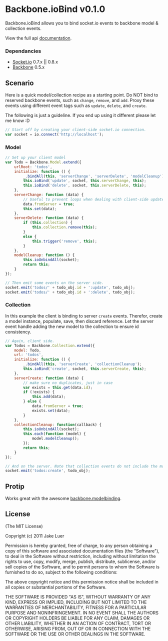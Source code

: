 # Backbone.ioBind v0.1.0

Backbone.ioBind allows you to bind socket.io events to backbone model & collection events. 

View the full api [documentation](http://logicalparadox.github.com/backbone.iobind/).

### Dependancies

* [Socket.io](http://socket.io/) 0.7.x || 0.8.x
* [Backbone](http://documentcloud.github.com/backbone/) 0.5.x

## Scenario

Here is a quick model/collection recipe as a starting point. Do NOT bind to reserved backbone 
events, such as `change`, `remove`, and `add`. Proxy these events using different event tags 
such as `update`, `delete`, and `create`.

The following is just a guideline. If you end up using it different please let me know :D

``` js
// Start off by creating your client-side socket.io connection.
var socket = io.connect('http://localhost');
```

### Model

``` js
// Set up your client model
var Todo = Backbone.Model.extend({
	urlRoot: 'todos',
	initialize: function () {
		_.bindAll(this, 'serverChange', 'serverDelete', 'modelCleanup');
		this.ioBind('update', socket, this.serverChange, this);
		this.ioBind('delete', socket, this.serverDelete, this);
	},
	serverChange: function (data) {
		// Useful to prevent loops when dealing with client-side updates (ie: forms).
		data.fromServer = true;
		this.set(data);
	},
	serverDelete: function (data) {
		if (this.collection) {
			this.collection.remove(this);
		}
		else {
			this.trigger('remove', this);
		}
	},
	modelCleanup: function () {
		this.ioUnbindAll(socket);
		return this;
	}
});

// Then emit some events on the server side.
socket.emit('todos/' + todo_obj.id + ':update', todo_obj);
socket.emit('todos/' + todo_obj.id + ':delete', todo_obj);
```

### Collection

In this example the client is binding to server `create` events. Therefor, create a model instance, populate, save, then discard 
reference. Let the server event handle adding the new model to the collection to ensure id consistency.

``` js
// Again, client side.
var Todos = Backbone.Collection.extend({
	model: Todo,
	url: 'todos',
	initialize: function () {
		_.bindAll(this, 'serverCreate', 'collectionCleanup');
		this.ioBind('create', socket, this.serverCreate, this);
	},
	serverCreate: function (data) {
		// make sure no duplicates, just in case
		var exists = this.get(data.id);
		if (!exists) {
			this.add(data);
		} else {
			data.fromServer = true;
			exists.set(data);
		}
	},
	collectionCleanup: function(callback) {
		this.ioUnbindAll(socket);
		this.each(function (model) {
			model.modelCleanup();
		});
		return this;
	}
});

// And on the server. Note that collection events do not include the model id in the event path.
socket.emit('todos:create', todo_obj);
```

## Protip

Works great with the awesome [backbone.modelbinding](https://github.com/derickbailey/backbone.modelbinding).

## License

(The MIT License)

Copyright (c) 2011 Jake Luer

Permission is hereby granted, free of charge, to any person obtaining a copy
of this software and associated documentation files (the "Software"), to deal
in the Software without restriction, including without limitation the rights
to use, copy, modify, merge, publish, distribute, sublicense, and/or sell
copies of the Software, and to permit persons to whom the Software is
furnished to do so, subject to the following conditions:

The above copyright notice and this permission notice shall be included in
all copies or substantial portions of the Software.

THE SOFTWARE IS PROVIDED "AS IS", WITHOUT WARRANTY OF ANY KIND, EXPRESS OR
IMPLIED, INCLUDING BUT NOT LIMITED TO THE WARRANTIES OF MERCHANTABILITY,
FITNESS FOR A PARTICULAR PURPOSE AND NONINFRINGEMENT. IN NO EVENT SHALL THE
AUTHORS OR COPYRIGHT HOLDERS BE LIABLE FOR ANY CLAIM, DAMAGES OR OTHER
LIABILITY, WHETHER IN AN ACTION OF CONTRACT, TORT OR OTHERWISE, ARISING FROM,
OUT OF OR IN CONNECTION WITH THE SOFTWARE OR THE USE OR OTHER DEALINGS IN
THE SOFTWARE.